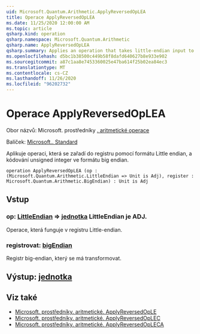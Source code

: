```yaml
---
uid: Microsoft.Quantum.Arithmetic.ApplyReversedOpLEA
title: Operace ApplyReversedOpLEA
ms.date: 11/25/2020 12:00:00 AM
ms.topic: article
qsharp.kind: operation
qsharp.namespace: Microsoft.Quantum.Arithmetic
qsharp.name: ApplyReversedOpLEA
qsharp.summary: Applies an operation that takes little-endian input to a register encoding an unsigned integer using big-endian format.
ms.openlocfilehash: d5bc1b38500c449b58f8dafd640627b8e933e902
ms.sourcegitcommit: a87c1aa8e7453360025e47ba614f25b02ea84ec3
ms.translationtype: MT
ms.contentlocale: cs-CZ
ms.lasthandoff: 11/26/2020
ms.locfileid: "96202732"
---
```

# <a name="applyreversedoplea-operation"></a>Operace ApplyReversedOpLEA

Obor názvů: Microsoft. prostředníky [. aritmetické operace](xref:Microsoft.Quantum.Arithmetic)

Balíček: [Microsoft.. Standard](https://nuget.org/packages/Microsoft.Quantum.Standard)


Aplikuje operaci, která se zařadí do registru pomocí formátu Little endian, a kódování unsigned integer ve formátu big endian.

```qsharp
operation ApplyReversedOpLEA (op : (Microsoft.Quantum.Arithmetic.LittleEndian => Unit is Adj), register : Microsoft.Quantum.Arithmetic.BigEndian) : Unit is Adj
```


## <a name="input"></a>Vstup

### <a name="op--littleendian--unit--is-adj"></a>op: [LittleEndian](xref:Microsoft.Quantum.Arithmetic.LittleEndian) => [jednotka](xref:microsoft.quantum.lang-ref.unit) LittleEndian je ADJ.

Operace, která funguje v registru Little-endian.


### <a name="register--bigendian"></a>registrovat: [bigEndian](xref:Microsoft.Quantum.Arithmetic.BigEndian)

Registr big-endian, který se má transformovat.



## <a name="output--unit"></a>Výstup: [jednotka](xref:microsoft.quantum.lang-ref.unit)



## <a name="see-also"></a>Viz také

- [Microsoft. prostředníky. aritmetické. ApplyReversedOpLE](xref:Microsoft.Quantum.Arithmetic.ApplyReversedOpLE)
- [Microsoft. prostředníky. aritmetické. ApplyReversedOpLEC](xref:Microsoft.Quantum.Arithmetic.ApplyReversedOpLEC)
- [Microsoft. prostředníky. aritmetické. ApplyReversedOpLECA](xref:Microsoft.Quantum.Arithmetic.ApplyReversedOpLECA)
